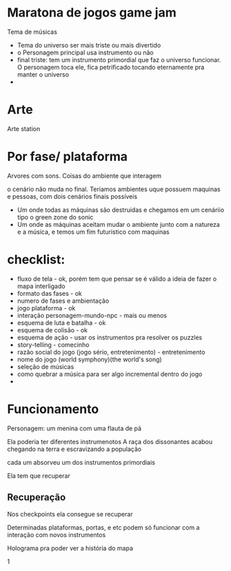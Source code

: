 
# Maratona de jogos game jam

Tema de músicas

- Tema do universo ser mais triste ou mais divertido
- o Personagem principal usa instrumento ou não 
- final triste: tem um instrumento primordial que faz o universo funcionar. O personagem toca ele, fica petrificado tocando eternamente pra manter o universo 
- 

# Arte

Arte station

# Por fase/ plataforma

Arvores com sons. 
Coisas do ambiente que interagem 

o cenário não muda no final. Teriamos ambientes uque possuem maquinas e pessoas, com dois cenários finais possíveis 
- Um onde todas as máquinas são destruidas e chegamos em um cenáriio tipo o green zone do sonic
- Um onde as máquinas aceitam mudar o ambiente junto com a natureza e a música, e temos um fim futuristico com maquinas 

# checklist:
- fluxo de tela - ok, porém tem que pensar se é válido a ideia de fazer o mapa interligado
- formato das fases - ok
- numero de fases e ambientação
- jogo plataforma - ok
- interação personagem-mundo-npc - mais ou menos
- esquema de luta e batalha - ok
- esquema de colisão - ok
- esquema de ação - usar os instrumentos pra resolver os puzzles
- story-telling - comecinho
- razão social do jogo (jogo sério, entretenimento) - entretenimento
- nome do jogo (world symphony)(the world's song) 
- seleção de músicas
- como quebrar a música para ser algo incremental dentro do jogo
- 


# Funcionamento

Personagem: um menina com uma flauta de pã

Ela poderia ter diferentes instrumenotos 
A raça dos dissonantes acabou chegando na terra e escravizando a população 

cada um absorveu um dos instrumentos primordiais

Ela tem que recuperar 


## Recuperação 

Nos checkpoints ela consegue se recuperar

Determinadas plataformas, portas, e etc podem só funcionar com a interação com novos instrumentos 


Holograma pra poder ver a história do mapa

1



